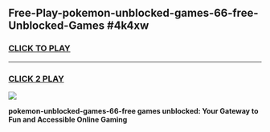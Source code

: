 
## Free-Play-pokemon-unblocked-games-66-free-Unblocked-Games #4k4xw
<h3>
<a href="https://news.freeplayer.one?title=pokemon-unblocked-games-66-free&ref=8M">CLICK TO PLAY</a></h3>
<hr>

<h3>
<a href="https://news.freeplayer.one?title=pokemon-unblocked-games-66-free&ref=8M">CLICK 2 PLAY</a>
  
</h3>

<a href="https://news.freeplayer.one?title=pokemon-unblocked-games-66-free&ref=8M"><img src="https://clearcache.store/games.png"></a>


**pokemon-unblocked-games-66-free games unblocked: Your Gateway to Fun and Accessible Online Gaming**

